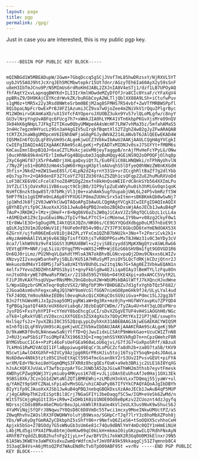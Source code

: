 ```yaml
---
layout: page
title: pgp
permalink: /gpg/
---
```



Just in case you are interested, this is my public pgp key.

<br>

<code>
-----BEGIN PGP PUBLIC KEY BLOCK-----

mQINBGd1W5MBEADupW/2Gwm+7GbqDccq5gSCjJVof7mL85hwDRzsxY/NjRXVL5YT
uybJV55AOJ9htJcXrqJEh5MCMbwtepkr15Ut7dnr/AGzyTEh6Ia60AyX2y59sSnF
u8eH3IbTmJCnu9P/N5MImUs6rdRoKHdJABL2ZXJnIA8V4eSTj1/dzf1LB7UPOyAQ
fhfAqtY2xvLapnqgBWYKd+ILI3IrXmlHOwdeMZyDfOfJra8CIc0YsaF/cYFaXgV4
ppBRsZ9/DH9KAjCEYKcdrWvkZK/buRGbCoyA2WLTljQblXX88A9LSh+iCtufwPuv
s1gM0z+tMR5x22y3Rsd8NWteSrbm0BEjM2ag8SFMHS7R54vbf+ZwVTfMRBWSPpfl
8QibpaLNpFcrbwExPrBJ8FZ1AzumiJCZ9va7wOjoZee4mZNiVkV1rQquIPlgrByc
M12WOmirvGK4mKaXD/uX15VfcFAYOperoJXUOBZ3ukn9Yv57vlQLoMLgfw/c8nyY
GU3vlNrpYngUvABFqc6FUcg7h7+xWmkJIA0hLYMK41VTn6kbpPKGvXjsMreO9nQV
3k04kK6gNHpL7JFkgT2TIKuw0QbyUMWpedA4sWcHF7LRW7vhMa35z/5mfahAMaS5
3n4Hc7egzm9HYucLz9Sn3aH4gGIV5uIrqkfBqmtXlS2TZghZ4w02gJyZFwARAQAB
tCRTZXJnaW8gUMOpcmV6IENhbWFjaG8gPGJydWVAZ214LmNvbT6JAlQEEwEKAD4W
IQSMmIn6fQiQLqF8VyUm9ScALgeKjwUCZ3VbkwIbAwUJAAKjAAULCQgHAgYVCgkI
CwIEFgIDAQIeAQIXgAAKCRAm9ScALgeKj+PyEADTxMIDNJv0sxJ7SGYYt+fMBM6s
KmCauImnlBxpB1QJ+6xaCZTLMxkcjaUxM0jeyTaggpB/nrAjfMvHeFcYPyLG/ONw
j0ucHhNk89k4nGYErlIm0wFGg4BUpubm3JqqBuHQqy4GEiNS9Q2oOPOQFjOlhq8p
2XyC6gHGf87jX5rP4wNDrjXHLgaQxyiQt7L/Eu0FEiC08LHNQWki/nTPhNyUhvlN
/7Ny2Pjo51+BGRO3zHm4sSqW6OrHgxgH3ptleAUvqhS5lDfyeQ0hNWzZW8nKXGdH
3hfis+JNkdZ+mZW1SwoE85l/C4LpN2dZ4yrnY331b+vrZCcghRltBaZf7g2dlYbb
eQs7sp7n+2+QA9denEF3Z7CoVfZ7QIZU36YAiZ5ZQh1csQFqp2ZuE2huMuRXVoDd
LoF38CXE6V8CcFcel87noZ84M1DgZ2mxfn8kHnQsoWEIErdC8nkSYb564XXImLPu
3VfZLCl5jOaVxRUi1VB6suqct9CbjB0/3IP9ylpZuExWVyhu0ih3hMiGvOqn1qoK
NsHfCBnzktbqw85T/07bMkjVl3j0e+xahAmk5ugfUupabjUWL6L24P5vbmRzft5W
5HP7fN1s1gUIMFm9nLA6p8YYPXUGlP8maZUUHcSrx5aItmn+sBKBKmkQb0wSwNj7
jp1WhdJk8fj2V0JwWYkCUwQTAQoAPgIbAwULCQgHAgYVCgkICwIEFgIDAQIeAQIX
gBYhBIyYifp9CJAuoXxXJSb1JwAuB4qPBQJnebo2BQkDxsWjAAoJECb1JwAuB4qP
7AoP+JRKDK2+lMz+jDHeF+r8+NgO6V6oZs2W0qJiCAxVJZz5RqfQCLGbzL1cLL4a
+A5MEQxK1Z9cIpuGEwi0NuJTpIvf9wLP7tC5+icMUenwLIY9bw+v08zg2CkyF0w1
tEr8WwlE3O+SgOugVMLI4ktQSXJQZn/HK06s/CE9GYYQGdXdbgp0uLM37nEoE9t3
qQiKJq33U1mJDz6WuV1Ejf6UFe0nFB54v9Bs/ZY37P3C6GbcDD6teYmENdOAX53X
6ZGrnY/ujfoR06EmEoV8iDj842PLzYFxCm1QZhB7bNU2k+3No+T+2FmriCvk2k1+
eNyzAmHHAAlIVLWj6v663BpTinffXXhjsTvR8DPPGsvMxT8JHWz31v0C3mYDy3cV
8ca7/lkhW9V8z9vF41GGSt3UMUUdBWl+x2jvjS8Ezyydd1MpKXNgQYzvASWLRwG6
VEVtqEFM+NNF/jqL5iiU/OYqqTMV+oWXS2+MM+WjEGzG6bSHVBm1fgt9GOVGD1R6
Dn6QJ0riLmz/PU2NhqVLQahdtYMloA3N7okBhvBLGNcvpaQj2Dmu9CNxxs6LWIZv
XNzvy2I2vavpW5anhePyjSBLD/KU51A7HRuSyMTzniOYSLQcTdRKjkCDzjQtnr2J
Wekuoz0dM4xYId8MSj7aF5a8zHIYbVBUhOLzw21tq1No7G+5Ag0EZ3VbkwEQAN1n
4elfx7YevoZ8DZHhtAPOS1byit+qnyFkblg8w4EJiiqa0IAy3lBeWTYLlzFqu8On
nnJtoOhbryWE7dMwaRsPXW1xr/21S8d5952Y6bb+O4tKE4Xpi+a9xAHCC5VytR2L
FJiPJRvKAXfhsqUVpwrRNsMMnJ9nG8obuX2W+WbUMskBAGlWTfJ7kXQncHJxdWne
S/WpxGDgzbrGMCmTeqr0q0zVSX2/9RgfbP3M+YBHDGBZu7d1gfxYghbTQz5F682/
2JGoaOAsm6vhFegxcaRqJQ1hWY9omVcGlfGGN7nimGO8pmGHk9fJ4/ULyLYal4ud
TkFJ4OQLYm9ou9AkeIEDBsl0evqHukcQiCXOKqCOsSG9ziGva+Pdmc15LJ2gg3bT
BJn2fthGWxHRiJxIp2oap5OM1yqRWiaW+0g3Rx+mz0jhy+HGfWVYavpKu7ZPYQD4
TgPBGqJqatQf4A9/eUX66oViabq6/JBzbEqQFCWDm//TyZAu4U+h4Y3qLOEoPNro
JysFDS+FxsYyhYPIF+cYYmVY8boEhcgCuCI/sDvXZGgVETUF4vH4SiAOGhH0/NGc
oTk8+lpRxkYUBlzV20xcniXXfGEEn3ZSX4gXo3x7QOyCMtYKsI21P7jNE/sxwpYn
HxlSqzfs2z+7pvXZBiI0C3552QzqLypLDyhXnX31ABEBAAGJAjwEGAEKACYWIQSM
mIn6fQiQLqF8VyUm9ScALgeKjwUCZ3VbkwIbDAUJAAKjAAAKCRAm9ScALgeKj9bP
D/9kaWK8f0v0LN4newwSaNjYtfTD+QjJwuIidxLCSAtP9mWekGao+UzuCWIZTnN8
J+RU3jxwPSbSiFToiOMpFA7X196633Q+I+mgjmhSSYKKVkRgD7n+nCpzGWehzF8R
BYMGVbucC1C4++PzPi46oFsUeFGEa960aLoU6qjvi/G7fJG7+GxRpo5Rff/ABzuX
7LkMnG1RwM2VACQI1IFlaBppiwug49EqCr3LoPGCZcfa8dh2b+za8O7ta5B/tKV9
NScwtiAwlO4XGXhF+6IVCy9Azjpg6RGrPRsHJiu5toj16TsyIY5oqN+p4sJOAoLa
Ns6Ddwv4N8k5tztz05C1hoEtXqCt5954fmcGsan8kY2rS3Uv2IPvsvGEUt+piFYA
wrXM/Ed+YNckoi8mYGqmQMqS3FXR0z8hcgQEsfOaK+a9eb3BRijc2UiE16I0YqXG
hJsAcXQFXJvUaLvT3wfbcpzpArTGcJUWb3A52pJGiwAThWH2m3thsb7eyvtFmesk
XWDhyCPZwg9QWj3Yiymiuby4MKyus1K7dE+vJLjiOAn5EuUhsAfJe0Haj1OXi3Ek
9SBSi8Xk/3Czn1G1d2WtaNlZQTiBMREWhi+zLMDzH3nkVLxxTDQmqj55jyaWr+ul
q/YAHZt9pSHFCZNaLsFpiaDvMnSGG/uhiCADaPy867IfVYkCPAQYAQoAJgIbDBYh
BIyYifp9CJAuoXxXJSb1JwAuB4qPBQJnebqGBQkDxsXzAAoJECb1JwAuB4qP5MUP
/j4gCARHpThK2zEiSptBil8Crj7NGaGFIYi3beDaqgfSC5w/IGM+eVeSk6ZwMd/n
W1tSTSCmjgHqG1tI3G+iR9w+ZxDHb1K0iU1NOE0Od8eBpKzv2ZCUoznt4dzJgyfq
NQrssjCOds0BRx46eCMoGrBeuJpLnkWhlRt8aUe4kVl2eULX3us9NvK9wShucS6J
4YaMViNqj5fQFrJ8Nqwu7Y0QsD8C6D8VmDc55Twci1mcxy9MoeINkwUMUctPZ/aS
Z0wqRhvhvZAOslRX3FOWQHWYoluYjB9Wsxo/SGHpCrTJqf7lrY3z8hoMbXZPoh8j
YDs/WFu6yDgfGmRAZyCDkbphI5sShfY06+r9NefxQ6ZieS6+tSoOQXX5cvhhoCeH
Apjxk5bSo+Z7BSOdy7G5sWNuGb3sUm6e81c74Qu9dBNlYmY4mDc0QIY1nHmEiNiH
L4bjMLd5gitPX4IPNu8btmjOeHUw09qC0kLkH+mkmaI0iyGKzpwILQ7RdhFNxAyN
4RhFB7YqddZLBGB2hufnFg2IjyLn+fzw/BFVIhi7ekWX2R3Gq0U0M3kElnxrJ9N5
61A5Ws3KWEYe3aWPXXsdxuZwmQrWdfcmJvfJmV0FA9kS9kkaqgCj51Z7qmnnb8C4
3S3aqCB4Vs+A6jMtoQZPd7WAuENdRcTvbTpO09ABF95t
=vrRv
-----END PGP PUBLIC KEY BLOCK-----
</code>
